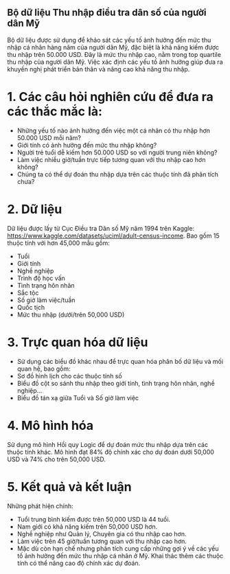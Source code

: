## Bộ dữ liệu Thu nhập điều tra dân số của người dân Mỹ
Bộ dữ liệu được sử dụng để khảo sát các yếu tố ảnh hưởng đến mức thu nhập cá nhân hàng năm của người dân Mỹ, đặc biệt là khả năng kiếm được thu nhập trên 50.000 USD. Đây là mức thu nhập cao, nằm trong top quartile thu nhập của người dân Mỹ. Việc xác định các yếu tố ảnh hưởng giúp đưa ra khuyến nghị phát triển bản thân và nâng cao khả năng thu nhập.
# 1. Các câu hỏi nghiên cứu để đưa ra các thắc mắc là:
- Những yếu tố nào ảnh hưởng đến việc một cá nhân có thu nhập hơn 50.000 USD mỗi năm?
- Giới tính có ảnh hưởng đến mức thu nhập không?
- Người trẻ tuổi dễ kiếm hơn 50.000 USD so với người trung niên không?
- Làm việc nhiều giờ/tuần trực tiếp tương quan với thu nhập cao hơn không?
- Chúng ta có thể dự đoán thu nhập dựa trên các thuộc tính đã phân tích chưa?
# 2. Dữ liệu
Dữ liệu được lấy từ Cục Điều tra Dân số Mỹ năm 1994 trên Kaggle: https://www.kaggle.com/datasets/uciml/adult-census-income. Bao gồm 15 thuộc tính với hơn 45,000 mẫu gồm:
- Tuổi
- Giới tính
- Nghề nghiệp
- Trình độ học vấn
- Tình trạng hôn nhân
- Sắc tộc
- Số giờ làm việc/tuần
- Quốc tịch
- Mức thu nhập (dưới/trên 50,000 USD)
# 3. Trực quan hóa dữ liệu
- Sử dụng các biểu đồ khác nhau để trực quan hóa phân bố dữ liệu và mối quan hệ, bao gồm:
- Sơ đồ hình lịch cho các thuộc tính số
- Biểu đồ cột so sánh thu nhập theo giới tính, tình trạng hôn nhân, nghề nghiệp...
- Biểu đồ tán xạ giữa Tuổi và Số giờ làm việc
# 4. Mô hình hóa
Sử dụng mô hình Hồi quy Logic để dự đoán mức thu nhập dựa trên các thuộc tính khác. Mô hình đạt 84% độ chính xác cho dự đoán dưới 50,000 USD và 74% cho trên 50,000 USD.
# 5. Kết quả và kết luận
Những phát hiện chính:
- Tuổi trung bình kiếm được trên 50,000 USD là 44 tuổi.
- Nam giới có khả năng kiếm trên 50,000 USD hơn.
- Nghề nghiệp như Quản lý, Chuyên gia có thu nhập cao hơn.
- Làm việc trên 45 giờ/tuần tương quan với thu nhập cao hơn.
- Mặc dù còn hạn chế nhưng phân tích cung cấp những gợi ý về các yếu tố ảnh hưởng đến mức thu nhập cá nhân ở Mỹ. Khai thác thêm các thuộc tính có thể nâng cao độ chính xác dự đoán.
